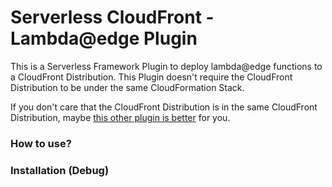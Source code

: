 # Serverless CloudFront - Lambda@edge Plugin

This is a Serverless Framework Plugin to deploy lambda@edge functions to a CloudFront Distribution. This Plugin doesn't require the CloudFront Distribution to be under the same CloudFormation Stack.

If you don't care that the CloudFront Distribution is in the same CloudFront Distribution, maybe [this other plugin is better](https://github.com/silvermine/serverless-plugin-cloudfront-lambda-edge) for you.

### How to use?


### Installation (Debug)

